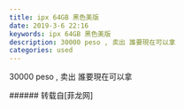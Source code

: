 ```yaml
---
title: ipx 64GB 黑色美版
date: 2019-3-6 22:16
keywords: ipx 64GB 黑色美版
description: 30000 peso , 卖出 誰要現在可以拿
categories: used
---
```

<td class="t_f" id="postmessage_3171579">

30000 peso , 卖出 誰要現在可以拿<br/>
<img alt="" border="0" class="zoom" data-cf-modified-5f9f6d9c8e426ccc1d1882e3-="" file="http://www.flw.ph/data/appbyme/upload/image/201903/06/hfG7yeRYT0uh.jpg" id="aimg_mGKt7" lazyloadthumb="1" onclick="" onmouseover="" src="http://www.flw.ph/data/appbyme/upload/image/201903/06/hfG7yeRYT0uh.jpg"/><br/>
</td>
###### 转载自[菲龙网]